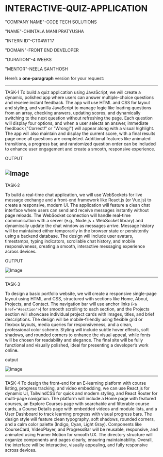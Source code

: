 # INTERACTIVE-QUIZ-APPLICATION
"COMPANY NAME"-CODE TECH SOLUTIONS

"NAME"-CHINTALA MANI PRATYUSHA

"INTERN ID"-CT04WT17

"DOMAIN"-FRONT END DEVELOPER

"DURATION"-4 WEEKS

"MENTOR"-NEELA SANTHOSH

Here’s a **one-paragraph** version for your request:

---
TASK-1
To build a quiz application using JavaScript, we will create a dynamic, polished app where users can answer multiple-choice questions and receive instant feedback. The app will use HTML and CSS for layout and styling, and vanilla JavaScript to manage logic like loading questions from an array, checking answers, updating scores, and dynamically switching to the next question without refreshing the page. Each question will display four options, and when a user selects an answer, immediate feedback ("Correct!" or "Wrong!") will appear along with a visual highlight. The app will also maintain and display the current score, with a final results page once all questions are completed. Additional features like animated transitions, a progress bar, and randomized question order can be included to enhance user engagement and create a smooth, responsive experience.

OUTPUT

![Image](https://github.com/user-attachments/assets/3f61ee76-3937-45e9-abb0-2f0e0967a813)
---
TASK-2

To build a real-time chat application, we will use WebSockets for live message exchange and a front-end framework like React.js (or Vue.js) to create a responsive, modern UI. The application will feature a clean chat interface where users can send and receive messages instantly without page reloads. The WebSocket connection will handle real-time communication with a server (e.g., Node.js + WebSocket library) and dynamically update the chat window as messages arrive. Message history will be maintained either temporarily in the browser state or persistently using a backend database. The design will include user avatars, timestamps, typing indicators, scrollable chat history, and mobile responsiveness, creating a smooth, interactive messaging experience across devices.

OUTPUT

![Image](https://github.com/user-attachments/assets/22845815-c718-44c1-957d-8b245ee5c62d)


---

TASK-3


To design a basic portfolio website, we will create a responsive single-page layout using HTML and CSS, structured with sections like Home, About, Projects, and Contact. The navigation bar will use anchor links (`<a href="#section">`) for smooth scrolling to each section, and the Projects section will showcase individual project cards with images, titles, and brief descriptions. The design will be mobile-friendly using flexible grid or flexbox layouts, media queries for responsiveness, and a clean, professional color scheme. Styling will include subtle hover effects, soft shadows, and rounded corners to enhance the visual appeal, while fonts will be chosen for readability and elegance. The final site will be fully functional and visually polished, ideal for presenting a developer’s work online.

output

![Image](https://github.com/user-attachments/assets/da7a875f-0258-41ae-96ae-82c6df7f3657)

---

TASK-4
To design the front-end for an E-learning platform with course listing, progress tracking, and video embedding, we can use React.js for dynamic UI, TailwindCSS for quick and modern styling, and React Router for multi-page navigation. The platform will include a Home page with featured courses, an Explore Courses page with searchable and filterable course cards, a Course Details page with embedded videos and module lists, and a User Dashboard to track learning progress with visual progress bars. The design style will feature clean typography, soft shadows, rounded corners, and a calm color palette (Indigo, Cyan, Light Gray). Components like CourseCard, VideoPlayer, and ProgressBar will be reusable, responsive, and animated using Framer Motion for smooth UX. The directory structure will organize components and pages clearly, ensuring maintainability. Overall, the interface will be interactive, visually appealing, and fully responsive across devices.
